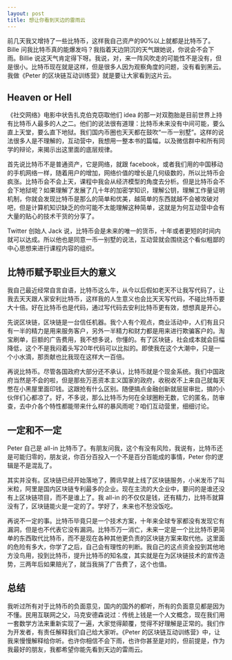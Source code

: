 ```yaml
---
layout: post
title: 想让你看到天边的雷雨云
---
```



前几天我又增持了一些比特币，这样我自己资产的90%以上就都是比特币了。Bille 问我比特币真的能爆发吗？我指着天边阴沉的天气跟她说，你说会不会下雨。Billie 说这天气肯定得下呀。我说，对，来一阵风吹走的可能性不是没有，但是很小。比特币现在就是这样，但是很多人因为观察角度的问题，没有看到黑云。我做《Peter 的区块链互动训练营》就是要让大家看到这片云。

## Heaven or Hell

《社交网络》电影中状告扎克伯克窃取他们 idea 的那一对双胞胎是目前世界上持有比特币人最多的人之二。他们的说法很有道理：比特币未来没有中间可能，要么直上天堂，要么直下地狱。我们国内币圈也天天都在鼓吹“一币一别墅”。这样的说法很多人是不理解的，互动营中，我想用一整本书的篇幅，以及微信群中和所有同学的辩论，来揭示出这里面的底层规律。

首先说比特币不是普通资产，它是网络，就跟 facebook，或者我们用的中国移动的手机网络一样，随着用户的增加，网络价值的增长是几何级数的，所以比特币会疯涨。比特币会不会上天，课程中我会从经济模型的角度去分析。但是比特币会不会下地狱呢？如果理解了发展了几十年的加密学知识，理解公钥，理解工作量证明机制，你就会发现比特币是那么的简单和优美，越简单的东西就越不会被攻破对吧，但是计算机知识缺乏的你可能不太能理解这种简单，这就是为何互动营中会有大量的贴心的技术干货的分享了。

Twitter 创始人 Jack 说，比特币会是未来的唯一的货币，十年或者更短的时间内就可以达成。所以他也是同意一币一别墅的说法，互动营就会围绕这个看似粗鄙的中心思想来进行课程内容的组织。

## 比特币赋予职业巨大的意义

我自己最近经常自言自语，比特币这么牛，从今以后假如老天不让我写代码了，让我去天天跟人家安利比特币，这样我的人生意义也会比天天写代码，不碰比特币要大十倍。好在比特币也是代码，通过写代码去安利比特币更有效，想想真是开心。

先说区块链，区块链是一台信任机器。我个人有个观点，商业活动中，人们有且只有一半的精力是用来服务客户，另外一半精力和财力都是用来进行欺骗客户的。淘宝刷单，巨额的广告费用，我不想多说，你懂的。有了区块链，社会成本就会巨幅降低，这个不是我闷着头写20年代码可以比拟的。即使我在这个大潮中，只是一个小水滴，那贡献也比我现在这样大一百倍。

再说比特币。尽管各国政府大部分还不承认，比特币就是个现金系统。我们中国政府当然是不会的啦，但是那些万恶资本主义国家的政府，收税收不上来自己就每天憋在小黑屋里面印钱。这跟抢有什么区别。随便搞点金融创新就层层审批，搞的小伙伴们心都凉了。好，不多说，那么比特币为何在全球圈粉无数，它的匿名，防审查，去中介各个特性都能带来什么样的暴风雨呢？咱们互动营里，细细讨论。

## 一定和不一定

Peter 自己是 all-in 比特币了。有朋友问我，这个有没有风险，我说有，比特币还是可能归零的，朋友说，你百分百投入一个不是百分百能成的事情，Peter 你的逻辑是不是混乱了。

其实并没有。区块链已经开始落地了，腾讯早就上线了区块链服务，小米发币了叫米粒，阿里是国内区块链专利最多的企业。现在主流的大企业中，要问的是谁还没有上区块链项目，而不是谁上了。我 all-in 的不仅仅是钱，还有精力，比特币就算没有了，区块链能火是一定的了。学好了，未来也不愁没饭吃。

再说不一定的事。比特币毕竟只是一个技术方案，十年来全球专家都没有发现它有漏洞，但是也不代表它没有漏洞。比特币万一消亡，未来一定是一个比比特币更简单的东西取代比特币，而不是现在各种其他更负责的区块链方案来取代他。这里面的危险有多大，你学了之后，自己会有理性的判断。我自己的这点资金投到其他地方没鸟用，投到比特币，提升比特币的知名度，其实就是在为区块链技术的宣传造势，三两年后如果赔光了，就当我捐了广告费了，这个也值。

## 总结

我听过所有对于比特币的负面意见，国内的国外的都听，所有的负面意见都是因为不懂。民用互联网之父，马克安德森说过：传统上钱是一个人文概念，现在我们用一套数学方法来重新实现了一遍，大家觉得颠覆，觉得不好理解是正常的。我们作为开发者，有责任解释我们自己给大家听。《Peter 的区块链互动训练营》中，让我来慢慢解释给你听。也许你相信不会下雨，也许你甚至是对的，但前提是，作为我最好的朋友，我都希望你能先看到天边的雷雨云。
